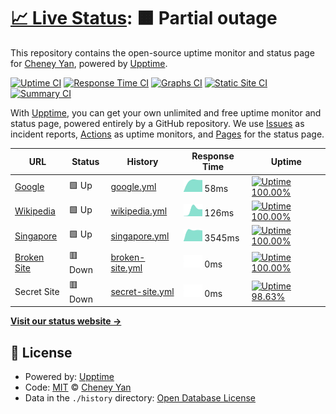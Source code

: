 # [📈 Live Status](https://state.python3.tech): <!--live status--> **🟧 Partial outage**

This repository contains the open-source uptime monitor and status page for [Cheney Yan](https://state.python3.tech), powered by [Upptime](https://github.com/upptime/upptime).

[![Uptime CI](https://github.com/koj-co/upptime/workflows/Uptime%20CI/badge.svg)](https://github.com/koj-co/upptime/actions?query=workflow%3A%22Uptime+CI%22)
[![Response Time CI](https://github.com/koj-co/upptime/workflows/Response%20Time%20CI/badge.svg)](https://github.com/koj-co/upptime/actions?query=workflow%3A%22Response+Time+CI%22)
[![Graphs CI](https://github.com/koj-co/upptime/workflows/Graphs%20CI/badge.svg)](https://github.com/koj-co/upptime/actions?query=workflow%3A%22Graphs+CI%22)
[![Static Site CI](https://github.com/koj-co/upptime/workflows/Static%20Site%20CI/badge.svg)](https://github.com/koj-co/upptime/actions?query=workflow%3A%22Static+Site+CI%22)
[![Summary CI](https://github.com/koj-co/upptime/workflows/Summary%20CI/badge.svg)](https://github.com/koj-co/upptime/actions?query=workflow%3A%22Summary+CI%22)

With [Upptime](https://upptime.js.org), you can get your own unlimited and free uptime monitor and status page, powered entirely by a GitHub repository. We use [Issues](https://github.com/cheney-yan/upptime/issues) as incident reports, [Actions](https://github.com/cheney-yan/upptime/actions) as uptime monitors, and [Pages](https://state.python3.tech) for the status page.

<!--start: status pages-->
<!-- This summary is generated by Upptime (https://github.com/upptime/upptime) -->
<!-- Do not edit this manually, your changes will be overwritten -->

| URL                                             | Status  | History                                                                                        | Response Time                                                                   | Uptime                                                                                                                                                                                                            |
| ----------------------------------------------- | ------- | ---------------------------------------------------------------------------------------------- | ------------------------------------------------------------------------------- | ----------------------------------------------------------------------------------------------------------------------------------------------------------------------------------------------------------------- |
| [Google](https://www.google.com)                | 🟩 Up   | [google.yml](https://github.com/cheney-yan/uptime/commits/master/history/google.yml)           | <img alt="Response time graph" src="./graphs/google.png" height="20"> 58ms      | [![Uptime 100.00%](https://img.shields.io/endpoint?url=https%3A%2F%2Fraw.githubusercontent.com%2Fcheney-yan%2Fuptime%2Fmaster%2Fapi%2Fgoogle%2Fuptime.json)](https://state.python3.tech/history/google)           |
| [Wikipedia](https://en.wikipedia.org)           | 🟩 Up   | [wikipedia.yml](https://github.com/cheney-yan/uptime/commits/master/history/wikipedia.yml)     | <img alt="Response time graph" src="./graphs/wikipedia.png" height="20"> 126ms  | [![Uptime 100.00%](https://img.shields.io/endpoint?url=https%3A%2F%2Fraw.githubusercontent.com%2Fcheney-yan%2Fuptime%2Fmaster%2Fapi%2Fwikipedia%2Fuptime.json)](https://state.python3.tech/history/wikipedia)     |
| [Singapore](https://singapore.cloudhowto.tech)  | 🟩 Up   | [singapore.yml](https://github.com/cheney-yan/uptime/commits/master/history/singapore.yml)     | <img alt="Response time graph" src="./graphs/singapore.png" height="20"> 3545ms | [![Uptime 100.00%](https://img.shields.io/endpoint?url=https%3A%2F%2Fraw.githubusercontent.com%2Fcheney-yan%2Fuptime%2Fmaster%2Fapi%2Fsingapore%2Fuptime.json)](https://state.python3.tech/history/singapore)     |
| [Broken Site](https://thissitedoesnotexist.com) | 🟥 Down | [broken-site.yml](https://github.com/cheney-yan/uptime/commits/master/history/broken-site.yml) | <img alt="Response time graph" src="./graphs/broken-site.png" height="20"> 0ms  | [![Uptime 100.00%](https://img.shields.io/endpoint?url=https%3A%2F%2Fraw.githubusercontent.com%2Fcheney-yan%2Fuptime%2Fmaster%2Fapi%2Fbroken-site%2Fuptime.json)](https://state.python3.tech/history/broken-site) |
| Secret Site                                     | 🟥 Down | [secret-site.yml](https://github.com/cheney-yan/uptime/commits/master/history/secret-site.yml) | <img alt="Response time graph" src="./graphs/secret-site.png" height="20"> 0ms  | [![Uptime 98.63%](https://img.shields.io/endpoint?url=https%3A%2F%2Fraw.githubusercontent.com%2Fcheney-yan%2Fuptime%2Fmaster%2Fapi%2Fsecret-site%2Fuptime.json)](https://state.python3.tech/history/secret-site)  |

<!--end: status pages-->

[**Visit our status website →**](https://state.python3.tech)

## 📄 License

- Powered by: [Upptime](https://github.com/upptime/upptime)
- Code: [MIT](./LICENSE) © [Cheney Yan](https://state.python3.tech)
- Data in the `./history` directory: [Open Database License](https://opendatacommons.org/licenses/odbl/1-0/)
